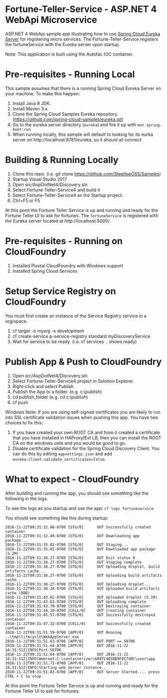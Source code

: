 # Fortune-Teller-Service - ASP.NET 4 WebApi Microservice
ASP.NET 4 WebApi sample app illustrating how to use [Spring Cloud Eureka Server](http://projects.spring.io/spring-cloud) for registering micro services. The Fortune-Teller-Service registers the fortuneService with the Eureka server upon startup.

Note: This application is built using the Autofac IOC container.

# Pre-requisites - Running Local

This sample assumes that there is a running Spring Cloud Eureka Server on your machine. To make this happen:

1. Install Java 8 JDK.
2. Install Maven 3.x.
3. Clone the Spring Cloud Samples Eureka repository. (https://github.com/spring-cloud-samples/eureka.git)
4. Go to the eureka server directory (`eureka`) and fire it up with `mvn spring-boot:run`
5. When running locally, this sample will default to looking for its eurka server on http://localhost:8761/eureka, so it should all connect.


# Building & Running Locally

1. Clone this repo. (i.e. git clone https://github.com/SteeltoeOSS/Samples)
2. Startup Visual Studio 2017
3. Open src/AspDotNet4/Discovery.sln 
4. Select Fortune-Teller-Service4 and build it
5. Select Fortune-Teller-Service4 as the Startup project.
6. Ctrl+F5 or F5

At this point the Fortune Teller Service is up and running and ready for the Fortune Teller UI to ask for fortunes. The `fortuneService` is registered with the Eureka server located at http://localhost:5000/.

# Pre-requisites - Running on CloudFoundry

1. Installed Pivotal CloudFoundry with Windows support
2. Installed Spring Cloud Services 


# Setup Service Registry on CloudFoundry
You must first create an instance of the Service Registry service in a org/space.

1. cf target -o myorg -s development
2. cf create-service p-service-registry standard myDiscoveryService
3. Wait for service to be ready. (i.e. cf services .. shows ready) 

# Publish App & Push to CloudFoundry

1. Open src/AspDotNet4/Discovery.sln 
2. Select Fortune-Teller-Service4 project in Solution Explorer.
3. Right-click and select Publish
4. Publish the App to a folder. (e.g. c:\publish)
5. cd publish_folder (e.g. cd c:\publish)
6. cf push 

Windows Note: If you are using self-signed certificates you are likely to run into SSL certificate validation issues when pushing this app. You have two choices to fix this:

1. If you have created your own ROOT CA and from it created a certificate that you have installed in HAProxy/Ext LB, then you can install the ROOT CA on the windows cells and you would be good to go.
2. Disable certificate validation for the Spring Cloud Discovery Client.  You can do this by editing `appsettings.json` and add `eureka:client:validate_certificates=false`.

# What to expect - CloudFoundry
After building and running the app, you should see something like the following in the logs. 

To see the logs as you startup and use the app: `cf logs fortuneservice`

You should see something like this during startup:
```
2016-11-22T09:31:32.48-0700 [STG/0]      OUT Successfully created container
2016-11-22T09:31:32.49-0700 [STG/0]      OUT Downloading app package...
2016-11-22T09:31:35.02-0700 [STG/0]      OUT Staging...
2016-11-22T09:31:35.02-0700 [STG/0]      OUT Downloaded app package (5.2M)
2016-11-22T09:31:38.27-0700 [STG/0]      OUT Exit status 0
2016-11-22T09:31:38.27-0700 [STG/0]      OUT Staging complete
2016-11-22T09:31:38.27-0700 [STG/0]      OUT Uploading droplet, build artifacts cache...
2016-11-22T09:31:38.27-0700 [STG/0]      OUT Uploading build artifacts cache...
2016-11-22T09:31:38.27-0700 [STG/0]      OUT Uploading droplet...
2016-11-22T09:31:38.34-0700 [STG/0]      OUT Uploaded build artifacts cache (88B)
2016-11-22T09:31:43.62-0700 [STG/0]      OUT Uploaded droplet (5.1M)
2016-11-22T09:31:43.63-0700 [STG/0]      OUT Uploading complete
2016-11-22T09:31:43.70-0700 [STG/0]      OUT Destroying container
2016-11-22T09:31:44.10-0700 [CELL/0]     OUT Creating container
2016-11-22T09:31:45.57-0700 [STG/0]      OUT Successfully destroyed container
2016-11-22T09:31:47.32-0700 [CELL/0]     OUT Successfully created container
2016-11-22T09:31:51.59-0700 [APP/0]      OUT Running ..\tmp\lifecycle\WebAppServer.exe
2016-11-22T09:31:51.63-0700 [APP/0]      OUT PORT == 50706
2016-11-22T09:31:51.64-0700 [APP/0]      OUT 2016-11-22 16:31:51Z|INFO|Port:50706
2016-11-22T09:31:51.64-0700 [APP/0]      OUT 2016-11-22 16:31:51Z|INFO|Webroot:C:\containerizer\6897C4658B9FEC74DC\user\app
2016-11-22T09:31:51.72-0700 [APP/0]      OUT 2016-11-22 16:31:51Z|INFO|Starting web server instance...
2016-11-22T09:31:51.83-0700 [APP/0]      OUT Server Started.... press CTRL + C to stop
```
At this point the Fortune Teller Service is up and running and ready for the Fortune Teller UI to ask for fortunes.
